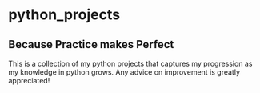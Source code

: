 # python_projects
## Because Practice makes Perfect

This is a collection of my python projects that captures my progression as my knowledge in python grows. 
Any advice on improvement is greatly appreciated! 
